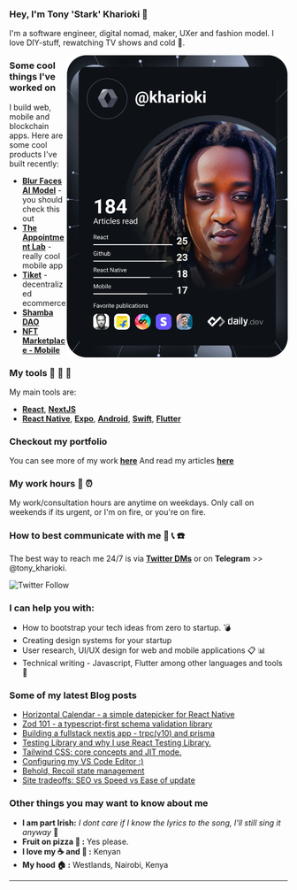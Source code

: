 <!-- ![cover](https://user-images.githubusercontent.com/22290070/88123355-6a4a1780-cbd3-11ea-8a17-bf4a984cd1c6.jpeg)
 -->
### Hey, I'm Tony 'Stark' Kharioki :speech_balloon: 
I'm a software engineer, digital nomad, maker, UXer and fashion model. I love DIY-stuff, rewatching TV shows and cold :beer:.

<a href="https://app.daily.dev/kharioki"><img align="right" src="https://github.com/kharioki/kharioki/blob/master/devcard.svg" width="400" alt="Kharioki's Dev Card"/></a>

### Some cool things I've worked on
I build web, mobile and blockchain apps. Here are some cool products I've built recently:
* [**Blur Faces AI Model**](https://replicate.com/kharioki/blur-faces) - you should check this out
* [**The Appointment Lab**](https://tal-showcase.vercel.app/) - really cool mobile app
* [**Tiket**](https://tiket.vercel.app/) - decentralized ecommerce
* [**Shamba DAO**](https://shamba-dao.vercel.app/)
* [**NFT Marketplace - Mobile**](https://mute-smoke-9738.on.fleek.co/)

### My tools :wrench: :hammer: :nut_and_bolt:
My main tools are:
* [**React**](https://react.dev/), [**NextJS**](https://nextjs.org/)
* [**React Native**](https://reactnative.dev/), [**Expo**](https://expo.dev/), [**Android**](https://developer.android.com/jetpack/compose), [**Swift**](https://developer.apple.com/xcode/swiftui/), [**Flutter**](https://flutter.dev/)

### Checkout my portfolio
You can see more of my work [**here**](https://kharioki.com/)
And read my articles [**here**](https://dev.to/kharioki)

### My work hours :calendar: :alarm_clock:
My work/consultation hours are anytime on weekdays. Only call on weekends if its urgent, or I'm on fire, or you're on fire.

### How to best communicate with me :satellite: :telephone_receiver: :phone:
The best way to reach me 24/7 is via [**Twitter DMs**](https://twitter.com/kharioki) or on **Telegram** >> @tony_kharioki.

![Twitter Follow](https://img.shields.io/twitter/follow/kharioki?color=1DA1F2&logo=Twitter&style=for-the-badge)

### I can help you with:
* How to bootstrap your tech ideas from zero to startup. :bomb:
* Creating design systems for your startup
* User research, UI/UX design for web and mobile applications :clipboard: :bar_chart:
* Technical writing - Javascript, Flutter among other languages and tools :memo:

### Some of my latest Blog posts
<!-- BLOG-POST-LIST:START -->
- [Horizontal Calendar - a simple datepicker for React Native](https://dev.to/kharioki/horizontal-calendar-a-simple-date-picker-for-react-native-4h2)
- [Zod 101 - a typescript-first schema validation library](https://dev.to/kharioki/zod-101-a-typescript-first-schema-validation-library-4dgm)
- [Building a fullstack nextjs app - trpc(v10) and prisma](https://dev.to/kharioki/building-a-fullstack-nextjs-app-trpcv10-tailwind-prisma-2f4)
- [Testing Library and why I use React Testing Library.](https://dev.to/kharioki/testing-library-and-why-i-use-react-testing-library-9d5)
- [Tailwind CSS: core concepts and JIT mode.](https://dev.to/kharioki/tailwind-css-core-concepts-and-jit-mode-c94)
- [Configuring my VS Code Editor :&rpar;](https://dev.to/kharioki/configuring-my-vs-code-editor-gm6)
- [Behold, Recoil state management](https://dev.to/kharioki/behold-recoil-state-management-4oa1)
- [Site tradeoffs: SEO vs Speed vs Ease of update](https://dev.to/kharioki/site-tradeoffs-seo-vs-speed-vs-ease-of-update-lnm)
<!-- BLOG-POST-LIST:END -->

### Other things you may want to know about me
* **I am part Irish:** *I dont care if I know the lyrics to the song, I'll still sing it anyway* :microphone:
* **Fruit on pizza :pizza: :** Yes please. 
* **I love my :coffee: and :tea: :** Kenyan
* **My hood :house: :** Westlands, Nairobi, Kenya

___

<!-- <img align="left" alt="Kharioki's Github Stats" src="https://github-readme-stats.kharioki.vercel.app//api?username=kharioki&show_icons=true&hide_border=true&theme=dark" />

<br />


[![Top Langs](https://github-readme-stats.vercel.app/api/top-langs/?username=kharioki&layout=compact&theme=dark)](https://github.com/kharioki/github-readme-stats)

<br />

[![Kharioki's wakatime stats](https://github-readme-stats.vercel.app/api/wakatime?username=kharioki&layout=compact&theme=dark)](https://github.com/kharioki/github-readme-stats)
 -->

